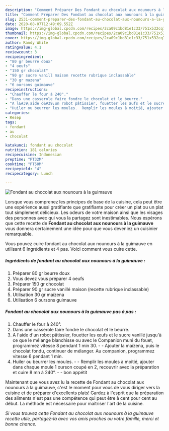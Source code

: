 ```yaml
---
description: "Comment Préparer Des Fondant au chocolat aux nounours à la guimauve"
title: "Comment Préparer Des Fondant au chocolat aux nounours à la guimauve"
slug: 2531-comment-preparer-des-fondant-au-chocolat-aux-nounours-a-la-guimauve
date: 2020-08-07T12:49:09.552Z
image: https://img-global.cpcdn.com/recipes/2ca09c1bd81e1c33/751x532cq70/fondant-au-chocolat-aux-nounours-a-la-guimauve-photo-principale-de-la-recette.jpg
thumbnail: https://img-global.cpcdn.com/recipes/2ca09c1bd81e1c33/751x532cq70/fondant-au-chocolat-aux-nounours-a-la-guimauve-photo-principale-de-la-recette.jpg
cover: https://img-global.cpcdn.com/recipes/2ca09c1bd81e1c33/751x532cq70/fondant-au-chocolat-aux-nounours-a-la-guimauve-photo-principale-de-la-recette.jpg
author: Randy White
ratingvalue: 4.1
reviewcount: 3
recipeingredient:
- "80 gr beurre doux"
- "4 oeufs"
- "150 gr chocolat"
- "90 gr sucre vanill maison recette rubrique inclassable"
- "30 gr mazena"
- "6 oursons guimauve"
recipeinstructions:
- "Chauffer le four à 240°."
- "Dans une casserole faire fondre le chocolat et le beurre."
- "A l&#39;aide d&#39;un robot pâtissier, fouetter les œufs et le sucre vanillé jusqu&#39;à ce que le mélange blanchisse ou avec le Companion muni du fouet, programmez vitesse 8 pendant 1 min 30.  Ajouter la maïzena, puis le chocolat fondu, continuer de mélanger. Au companion, programmez vitesse 6 pendant 1 min."
- "Huiler ou beurrer les moules.  Remplir les moules à moitié, ajouter dans chaque moule 1 ourson coupé en 2, recouvrir avec la préparation et cuire 8 mn à 240°.  bon appétit"
categories:
- Resep
tags:
- fondant
- au
- chocolat

katakunci: fondant au chocolat 
nutrition: 181 calories
recipecuisine: Indonesian
preptime: "PT32M"
cooktime: "PT50M"
recipeyield: "4"
recipecategory: Lunch

---
```



![Fondant au chocolat aux nounours à la guimauve](https://img-global.cpcdn.com/recipes/2ca09c1bd81e1c33/751x532cq70/fondant-au-chocolat-aux-nounours-a-la-guimauve-photo-principale-de-la-recette.jpg)

Lorsque vous comprenez les principes de base de la cuisine, cela peut être une expérience aussi gratifiante que gratifiante pour créer un plat ou un plat tout simplement délicieux. Les odeurs de votre maison ainsi que les visages des personnes avec qui vous la partagez sont inestimables. Nous espérons que cette recette de <strong> Fondant au chocolat aux nounours à la guimauve </strong> vous donnera certainement une idée pour que vous deveniez un cuisinier remarquable.

<!--inarticleads1-->

Vous pouvez cuire fondant au chocolat aux nounours à la guimauve en utilisant 6 Ingrédients et 4 pas. Voici comment vous cuire cette.

##### Ingrédients de fondant au chocolat aux nounours à la guimauve :

1. Préparer 80 gr beurre doux
1. Vous devez vous préparer 4 oeufs
1. Préparer 150 gr chocolat
1. Préparer 90 gr sucre vanillé maison (recette rubrique inclassable)
1. Utilisation 30 gr maïzena
1. Utilisation 6 oursons guimauve




<!--inarticleads2-->

##### Fondant au chocolat aux nounours à la guimauve pas à pas :

1. Chauffer le four à 240°.
1. Dans une casserole faire fondre le chocolat et le beurre.
1. A l&#39;aide d&#39;un robot pâtissier, fouetter les œufs et le sucre vanillé jusqu&#39;à ce que le mélange blanchisse ou avec le Companion muni du fouet, programmez vitesse 8 pendant 1 min 30. -  - Ajouter la maïzena, puis le chocolat fondu, continuer de mélanger. Au companion, programmez vitesse 6 pendant 1 min.
1. Huiler ou beurrer les moules. -  - Remplir les moules à moitié, ajouter dans chaque moule 1 ourson coupé en 2, recouvrir avec la préparation et cuire 8 mn à 240°. -  - bon appétit




<!--inarticleads1-->

<p>
Maintenant que vous avez lu la recette de Fondant au chocolat aux nounours à la guimauve, c'est le moment pour vous de vous diriger vers la cuisine et de préparer d'excellents plats! Gardez à l'esprit que la préparation des aliments n'est pas une compétence qui peut être à cent pour cent au début. La méthode est nécessaire pour maîtriser l'art de la cuisine.
</p>

<p>
<i>Si vous trouvez cette Fondant au chocolat aux nounours à la guimauve recette utile, partagez-la avec vos amis proches ou votre famille, merci et bonne chance.</i>
</p>
